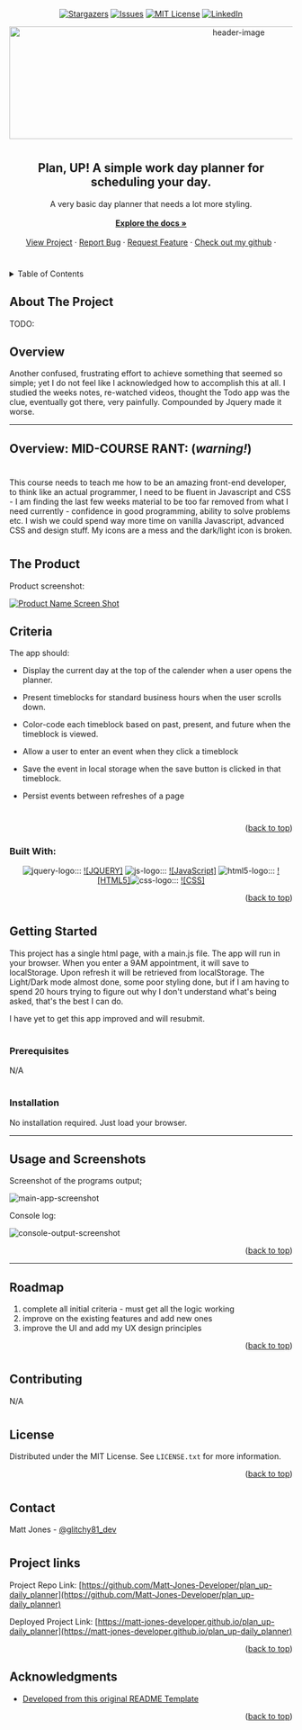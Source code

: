 
<!-- Readme top-->
<a name="readme-top"></a>

<!-- Project shields -->

<!-- centered shields -->

<span style="display:block" align="center" class="shields">

  [![Stargazers][stars-shield]][stars-url]
  [![Issues][issues-shield]][issues-url]
  [![MIT License][license-shield]][license-url]
  [![LinkedIn][linkedin-shield]][linkedin-url]

</span>

<!-- Readme Header -->

<div align="center">
  <img src="assets/images/screenshots/planner_header.png" alt="header-image" width="800" height="200">
</div>

#
<h2 align="center">Plan, UP! A simple work day planner for scheduling your day.</h2>

  <p align="center">
    A very basic day planner that needs a lot more styling.<br>
    <br />
    <a href="https://github.com/Matt-Jones-Developer/plan_up-daily_planner/"><strong>Explore the docs »</strong></a>
    <br />
    <br />
    <a href="https://github.com/Matt-Jones-Developer/plan_up-daily_planner">View Project</a>
    ·
    <a href="https://github.com/Matt-Jones-Developer/plan_up-daily_planner/issues">Report Bug</a>
    ·
    <a href="https://github.com/Matt-Jones-Developer/plan_up-daily_planner/issues">Request Feature</a>
    ·
    <a href="https://github.com/Matt-Jones-Developer/">Check out my github</a>
    ·
  </p>
</div>

#

<!-- TABLE OF CONTENTS -->
<details>
  <summary>Table of Contents</summary>
  <ol>
    <li>
      <a href="#about-the-project">About The Project</a>
      <ul>
        <li><a href="#built-with">Built With</a></li>
      </ul>
    </li>
    <li>
      <a href="#getting-started">Getting Started</a>
      <ul>
        <li><a href="#prerequisites">Prerequisites</a></li>
        <li><a href="#installation">Installation</a></li>
      </ul>
    </li>
    <li><a href="#usage">Usage</a></li>
    <li><a href="#roadmap">Roadmap</a></li>
    <li><a href="#contributing">Contributing</a></li>
    <li><a href="#license">License</a></li>
    <li><a href="#contact">Contact</a></li>
    <li><a href="#acknowledgments">Acknowledgments</a></li>
  </ol>
</details>



<!-- ABOUT THE PROJECT -->
## About The Project

TODO:

## Overview
 
Another confused, frustrating effort to achieve something that seemed so simple; yet I do not feel like I acknowledged how to accomplish this at all.  I studied the weeks notes, re-watched videos, thought the Todo app was the clue, eventually got there, very painfully.  Compounded by Jquery made it worse. 

---
## Overview: MID-COURSE RANT: (*warning!*)
#
This course needs to teach me how to be an amazing front-end developer, to think like an actual programmer, I need to be fluent in Javascript and CSS - I am finding the last few weeks material to be too far removed from what I need currently - confidence in good programming, ability to solve problems etc.
I wish we could spend way more time on vanilla Javascript, advanced CSS and design stuff.  My icons are a mess and the dark/light icon is broken.  

#

<!-- the product -->

## The Product

Product screenshot:

[![Product Name Screen Shot][product-screenshot]](https://github.com/Matt-Jones-Developer/plan_up-daily_planner)

## Criteria

The app should:

* Display the current day at the top of the calender when a user opens the planner.
 
* Present timeblocks for standard business hours when the user scrolls down.
 
* Color-code each timeblock based on past, present, and future when the timeblock is viewed.
 
* Allow a user to enter an event when they click a timeblock

* Save the event in local storage when the save button is clicked in that timeblock.

* Persist events between refreshes of a page

#

<p align="right">(<a href="#readme-top">back to top</a>)</p>


### Built With:

<span style="display:inline" align="center" class="logos">

<!-- languages logos -->
![jquery-logo]::: [![JQUERY]][jquery-url]
![js-logo]::: [![JavaScript]][javascript-url] ![html5-logo]::: [![HTML5]][html5-url]![css-logo]::: [![CSS]][css-url]

</span>

<p align="right">(<a href="#readme-top">back to top</a>)</p>

#

<!-- GETTING STARTED -->
## Getting Started

This project has a single html page, with a main.js file.  The app will run in your browser.
When you enter a 9AM appointment, it will save to localStorage.  Upon refresh it will be retrieved from localStorage.  The Light/Dark mode almost done, some poor styling done, but if I am having to spend 20 hours trying to figure out why I don't understand what's being asked, that's the best I can do.

I have yet to get this app improved and will resubmit. 

#
### Prerequisites

N/A

#

### Installation

No installation required.  Just load your browser.


----------------------------------


<!-- USAGE EXAMPLES -->
## Usage and Screenshots

Screenshot of the programs output;

![main-app-screenshot]

Console log:

![console-output-screenshot]

<p align="right">(<a href="#readme-top">back to top</a>)</p>

----------------------------------

<!-- ROADMAP -->
## Roadmap

1. complete all initial criteria - must get all the logic working 
2. improve on the existing features and add new ones
3. improve the UI and add my UX design principles

<p align="right">(<a href="#readme-top">back to top</a>)</p>

#

<!-- CONTRIBUTING -->
## Contributing

N/A

#

<!-- LICENSE -->
## License

Distributed under the MIT License. See `LICENSE.txt` for more information.

<p align="right">(<a href="#readme-top">back to top</a>)</p>

#

<!-- CONTACT -->
## Contact

Matt Jones - [@glitchy81_dev](https://twitter.com/glitchy81_dev)

#

## Project links

Project Repo Link: [https://github.com/Matt-Jones-Developer/plan_up-daily_planner](https://github.com/Matt-Jones-Developer/plan_up-daily_planner)


Deployed Project Link: [https://matt-jones-developer.github.io/plan_up-daily_planner](https://matt-jones-developer.github.io/plan_up-daily_planner)

<p align="right">(<a href="#readme-top">back to top</a>)</p>



<!-- ACKNOWLEDGMENTS -->
## Acknowledgments

* [Developed from this original README Template](https://github.com/othneildrew/Best-README-Template)

<p align="right">(<a href="#readme-top">back to top</a>)</p>



<!-- MARKDOWN LINKS & IMAGES -->
<!-- https://www.markdownguide.org/basic-syntax/#reference-style-links -->
[contributors-shield]: https://img.shields.io/github/contributors/matt-jones-developer/plan_up-daily_planner.svg?style=for-the-badge
[contributors-url]: https://github.com/matt-jones-developer/plan_up-daily_planner/graphs/contributors
[forks-shield]: https://img.shields.io/github/forks/matt-jones-developer/plan_up-daily_planner.svg?style=for-the-badge
[forks-url]: https://github.com/Matt-Jones-Developer/plan_up-daily_planner/network/members
[stars-shield]: https://img.shields.io/github/stars/matt-jones-developer/plan_up-daily_planner.svg?style=for-the-badge
[stars-url]: https://matt-jones-developer.github.io/plan_up-daily_planner/stargazer
[issues-shield]: https://img.shields.io/github/issues/matt-jones-developer/plan_up-daily_planner.svg?style=for-the-badge
[issues-url]: https://github.com/Matt-Jones-Developer/plan_up-daily_planner/issues
[license-shield]: https://img.shields.io/github/license/matt-jones-developer/plan_up-daily_planner.svg?style=for-the-badge
[license-url]: https://github.com/Matt-Jones-Developer/plan_up-daily_planner/blob/main/LICENSE.txt
[linkedin-shield]: https://img.shields.io/badge/-LinkedIn-black.svg?style=for-the-badge&logo=linkedin&colorB=555
[linkedin-url]: www.linkedin.com/in/matt-jones-zx81
[main-app-screenshot]: assets/images/screenshots/planner_main.png
[product-screenshot]: assets/images/screenshots/planner_main.png
[console-output-screenshot]: assets/images/screenshots/planner_local_save.png
[jquery-url]: https://jquery.com/
[javascript-url]: https://www.javascript.com
[html5-url]: https://html5.org/
[css-url]: https://www.w3.org/Style/CSS/Overview.en.html
[jquery-logo]: assets/images/logos/logo-jquery.png
[js-logo]: assets/images/logos/js.svg
[html5-logo]: assets/images/logos/html5.svg
[css-logo]: assets/images/logos/css3.svg

